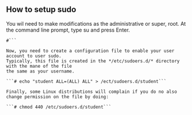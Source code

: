 ## How to setup sudo

You wil need to make modifications as the administrative or super, root. At the command line
prompt, type su and press Enter.

```$ su Password:
#```

Now, you need to create a configuration file to enable your user account to user sudo. 
Typically, this file is created in the */etc/sudoers.d/* directory with the mane of the file 
the same as your username.

```# echo "student ALL=(ALL) ALL" > /ect/sudoers.d/student```

Finally, some Linux distributions will complain if you do no also change permission on the file by doing:

```# chmod 440 /etc/sudoers.d/student```

